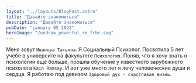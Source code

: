 ```yaml
---
layout: "../layouts/BlogPost.astro"
title: "Давайте знакомиться"
description: "Давайте знакомиться"
pubDate: "january 05 2022"
heroImage: "/undraw_powerful_re_frhr.svg"
---
```


Меня зовут `Иванова Татьяна`. Я Социальный Психолог. Посвятила 5 лет учебe в университе на факультете `Психология`. Поняв, что я хочу знать о психологии еще больше, прошла обучение у известного зарубежного психолога `Kain Ramsay`. И вот уже много лет я лечу человеческие души и сердца. Я работаю под девизом `Здоровый дух - счастливая жизнь`.
